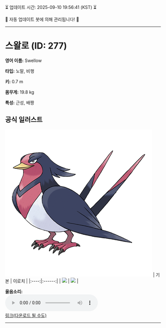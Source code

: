 
⏳ 업데이트 시간: 2025-09-10 19:56:41 (KST) ⏳

🤖 자동 업데이트 봇에 의해 관리됩니다! 🤖

---

# 스왈로 (ID: 277)
**영어 이름:** Swellow

**타입:** 노말, 비행

**키:** 0.7 m

**몸무게:** 19.8 kg

**특성:** 근성, 배짱

## 공식 일러스트
![](https://raw.githubusercontent.com/PokeAPI/sprites/master/sprites/pokemon/other/official-artwork/277.png)
| 기본 | 이로치 |
|:----:|:------:|
| <img src="http://play.pokemonshowdown.com/sprites/ani/swellow.gif" width="200"> | <img src="http://play.pokemonshowdown.com/sprites/ani-shiny/swellow.gif" width="200"> |

**울음소리:**<br><audio controls src="https://raw.githubusercontent.com/PokeAPI/cries/main/cries/pokemon/latest/277.ogg"></audio><br> [링크(다운로드 될 수도)](https://raw.githubusercontent.com/PokeAPI/cries/main/cries/pokemon/latest/277.ogg)


---
